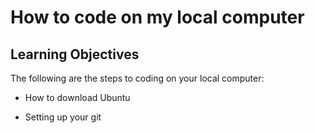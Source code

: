 # How to code on my local computer

## Learning Objectives

The following are the steps to coding on your local computer:

* How to download Ubuntu

* Setting up your git

